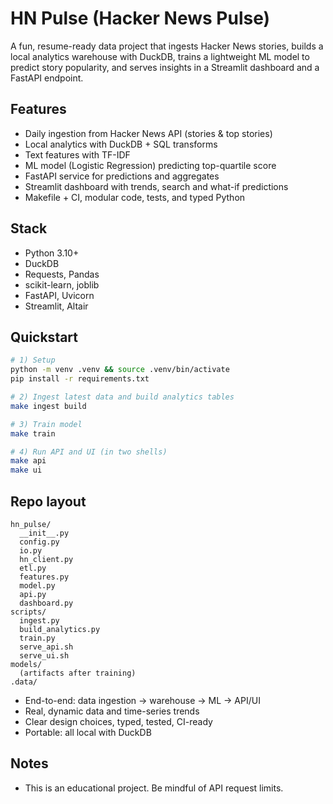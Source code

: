 # HN Pulse (Hacker News Pulse)

A fun, resume-ready data project that ingests Hacker News stories, builds a local analytics warehouse with DuckDB, trains a lightweight ML model to predict story popularity, and serves insights in a Streamlit dashboard and a FastAPI endpoint.

## Features
- Daily ingestion from Hacker News API (stories & top stories)
- Local analytics with DuckDB + SQL transforms
- Text features with TF-IDF
- ML model (Logistic Regression) predicting top-quartile score
- FastAPI service for predictions and aggregates
- Streamlit dashboard with trends, search and what-if predictions
- Makefile + CI, modular code, tests, and typed Python

## Stack
- Python 3.10+
- DuckDB
- Requests, Pandas
- scikit-learn, joblib
- FastAPI, Uvicorn
- Streamlit, Altair

## Quickstart
```bash
# 1) Setup
python -m venv .venv && source .venv/bin/activate
pip install -r requirements.txt

# 2) Ingest latest data and build analytics tables
make ingest build

# 3) Train model
make train

# 4) Run API and UI (in two shells)
make api
make ui
```

## Repo layout
```
hn_pulse/
  __init__.py
  config.py
  io.py
  hn_client.py
  etl.py
  features.py
  model.py
  api.py
  dashboard.py
scripts/
  ingest.py
  build_analytics.py
  train.py
  serve_api.sh
  serve_ui.sh
models/
  (artifacts after training)
.data/
```


- End-to-end: data ingestion → warehouse → ML → API/UI
- Real, dynamic data and time-series trends
- Clear design choices, typed, tested, CI-ready
- Portable: all local with DuckDB

## Notes
- This is an educational project. Be mindful of API request limits.
